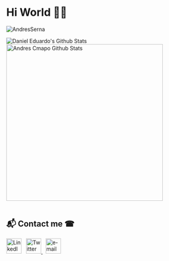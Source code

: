 <h1 align="">Hi World 👋🏾</h1>
<p align="left"> <img src="https://komarev.com/ghpvc/?username=AndresSern" alt="AndresSerna" /> </p>
<div>
  <img align="center" alt="Daniel Eduardo's Github Stats" class="responsive" src="https://github-readme-stats.vercel.app/api?username=dany-eduard&count_private=true&show_icons=true&theme=algolia&cache_seconds=1800" />
  <img width="413" alt="Andres Cmapo Github Stats" class="responsive" align="center" src="https://github-readme-stats.vercel.app/api/top-langs/?username=AndresSern&layout=compact&theme=algolia&cache_seconds=1800&langs_count=6&hide=c" />
</div>
<br>

<h2>📬 Contact me ☎</h2>
<p align="">
    <!-- linkedin -->
    <a href="https://www.linkedin.com/in/campoandres98/"><img src="https://cdn4.iconfinder.com/data/icons/social-messaging-ui-color-shapes-2-free/128/social-linkedin-circle-512.png" width="40px" alt="LinkedIn"></a> &nbsp;
    <!-- twitter -->
    <a href="https://twitter.com/CampoAndres98"><img src="https://webtus.net/wp-content/uploads/2016/05/Icon-Twitter.png" width="40px" alt="Twitter"> </a> &nbsp;
    <!-- gmail-->
    <a href="mailto:campoandres98@gmail.com"><img src="https://i.pinimg.com/originals/84/7c/08/847c083cc09040091439e3c05d1fedde.png" width="40px" alt="e-mail"></a> &nbsp;
</p>

<!--width="390" height="196"
<a href="https://github.com/anuraghazra/convoychat">
  <img align="center" src="https://github-readme-stats.vercel.app/api/pin/?username=anuraghazra&repo=convoychat" />
</a>
-->

<!--
**-AndresSern** is a ✨ _special_ ✨ repository because its `README.md` (this file) appears on your GitHub profile.

Here are some ideas to get you started:

- 🔭 I’m currently working on ...
- 🌱 I’m currently learning ...
- 👯 I’m looking to collaborate on ...
- 🤔 I’m looking for help with ...
- 💬 Ask me about ...
- 📫 How to reach me: ...
- 😄 Pronouns: ...
- ⚡ Fun fact: ...
-->
